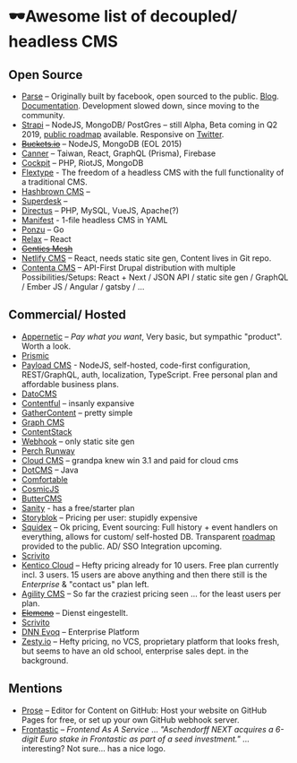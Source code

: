 # 🕶️Awesome list of decoupled/ headless CMS

## Open Source
* [Parse](https://parseplatform.org/) – Originally built by facebook, open sourced to the public. [Blog](https://blog.parseplatform.org/). [Documentation](https://docs.parseplatform.org/). Development slowed down, since moving to the community.
* [Strapi](https://strapi.io/) – NodeJS, MongoDB/ PostGres – still Alpha, Beta coming in Q2 2019, [public roadmap](https://github.com/strapi/strapi/projects/1) available. Responsive on [Twitter](https://twitter.com/strapijs).
* [~~Buckets.io~~](http://buckets.io/) – NodeJS, MongoDB (EOL 2015)
* [Canner](https://www.canner.io) – Taiwan, React, GraphQL (Prisma), Firebase
* [Cockpit](http://getcockpit.com) – PHP, RiotJS, MongoDB
* [Flextype](https://flextype.org) - The freedom of a headless CMS with the full functionality of a traditional CMS.
* [Hashbrown CMS](http://hashbrown.rocks) – 
* [Superdesk](https://www.superdesk.org) – 
* [Directus](https://directus.app) – PHP, MySQL, VueJS, Apache(?)
* [Manifest](https://manifest.build) - 1-file headless CMS in YAML
* [Ponzu](https://ponzu-cms.org) – Go
* [Relax](https://github.com/relax/relax/) – React
* [~~Gentics Mesh~~](https://getmesh.io)
* [Netlify CMS](https://www.netlifycms.org/) – React, needs static site gen, Content lives in Git repo.
* [Contenta CMS](https://www.contentacms.org/) – API-First Drupal distribution with multiple Possibilities/Setups: React + Next / JSON API / static site gen / GraphQL / Ember JS / Angular / gatsby / …

## Commercial/ Hosted
* [Appernetic](https://appernetic.io/) – *Pay what you want*, Very basic, but sympathic "product". Worth a look.
* [Prismic](http://prismic.io)
* [Payload CMS](https://payloadcms.com) - NodeJS, self-hosted, code-first configuration, REST/GraphQL, auth, localization, TypeScript. Free personal plan and affordable business plans.
* [DatoCMS](https://www.datocms.com)
* [Contentful](https://contentful.com) – insanly expansive
* [GatherContent](https://gathercontent.com) – pretty simple
* [Graph CMS](https://graphcms.com)
* [ContentStack](https://www.contentstack.com)
* [Webhook](webhook.com) – only static site gen
* [Perch Runway](https://perchrunway.com)
* [Cloud CMS](https://www.cloudcms.com) – grandpa knew win 3.1 and paid for cloud cms
* [DotCMS](http://dotcms.com/) – Java
* [Comfortable](https://comfortable.io)
* [CosmicJS](https://cosmicjs.com)
* [ButterCMS](https://buttercms.com)
* [Sanity](https://www.sanity.io) - has a free/starter plan
* [Storyblok](https://www.storyblok.com) – Pricing per user: stupidly expensive
* [Squidex](https://squidex.io) – Ok pricing, Event sourcing: Full history + event handlers on everything, allows for custom/ self-hosted DB. Transparent [roadmap](https://trello.com/b/KakM4F3S/squidex-roadmap) provided to the public. AD/ SSO Integration upcoming.
* [Scrivito](https://scrivito.com)
* [Kentico Cloud](https://kenticocloud.com/) – Hefty pricing already for 10 users. Free plan currently incl. 3 users. 15 users are above anything and then there still is the _Enterprise_ & "contact us" plan left.
* [Agility CMS](https://agilitycms.com/) – So far the craziest pricing seen … for the least users per plan.
* [~~Elemeno~~](http://elemeno.io/) – Dienst eingestellt.
* [Scrivito](https://scrivito.com)
* [DNN Evoq](https://www.dnnsoftware.com/products) – Enterprise Platform
* [Zesty.io](https://www.zesty.io/) – Hefty pricing, no VCS, proprietary platform that looks fresh, but seems to have an old school, enterprise sales dept. in the background.

## Mentions
* [Prose](http://prose.io/#about) – Editor for Content on GitHub: Host your website on GitHub Pages for free, or set up your own GitHub webhook server.
* [Frontastic](https://www.frontastic.cloud/) – *Frontend As A Service* … _"Aschendorff NEXT acquires a 6-digit Euro stake in Frontastic as part of a seed investment."_ … interesting? Not sure… has a nice logo.
